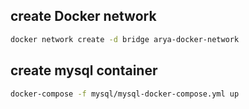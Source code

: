 ## create Docker network
```bash
docker network create -d bridge arya-docker-network
```

## create mysql container
```bash
docker-compose -f mysql/mysql-docker-compose.yml up
```

